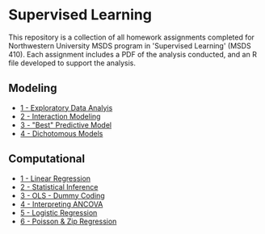 # Supervised Learning

<p>This repository is a collection of all homework assignments completed for Northwestern University MSDS program in 'Supervised Learning' (MSDS 410). Each assignment includes a PDF of the analysis conducted, and an R file developed to support the analysis.</p>
 
<h2>Modeling</h2>

<ul>
	<li><a href="https://github.com/bmoretz/MS-DataScience/raw/master/Supervised%20Learning/Modeling%20Assignment_01.pdf">1 - Exploratory Data Analyis</a></li>
	<li><a href="https://github.com/bmoretz/MS-DataScience/raw/master/Supervised%20Learning/Modeling%20Assignment_02.pdf">2 - Interaction Modeling</a></li>
	<li><a href="https://github.com/bmoretz/MS-DataScience/raw/master/Supervised%20Learning/Modeling%20Assignment_03.pdf">3 - "Best" Predictive Model</a></li>
	<li><a href="https://github.com/bmoretz/MS-DataScience/raw/master/Supervised%20Learning/Modeling%20Assignment_04.pdf">4 - Dichotomous Models</a></li>
</ul>

<h2>Computational</h2>

<ul>
	<li><a href="https://github.com/bmoretz/MS-DataScience/raw/master/Supervised%20Learning/Comp_01_OLS_Linear_Regression.R">1 - Linear Regression</a></li>
	<li><a href="https://github.com/bmoretz/MS-DataScience/raw/master/Supervised%20Learning/Comp_02_Statistical_Inference_lr.pdf">2 - Statistical Inference</a></li>
	<li><a href="https://github.com/bmoretz/MS-DataScience/raw/master/Supervised%20Learning/Comp_03_OLS_Dummy_Coded.pdf">3 - OLS - Dummy Coding</a></li>
	<li><a href="https://github.com/bmoretz/MS-DataScience/raw/master/Supervised%20Learning/Comp_04_Interpreting_ANCOVA.pdf">4 - Interpreting ANCOVA</a></li>
	<li><a href="https://github.com/bmoretz/MS-DataScience/raw/master/Supervised%20Learning/Comp_05_Logistic_Regression.pdf">5 - Logistic Regression</a></li>
	<li><a href="https://github.com/bmoretz/MS-DataScience/raw/master/Supervised%20Learning/Comp_06_Poisson_Zip_Regression.pdf">6 - Poisson & Zip Regression</a></li>
</ul>